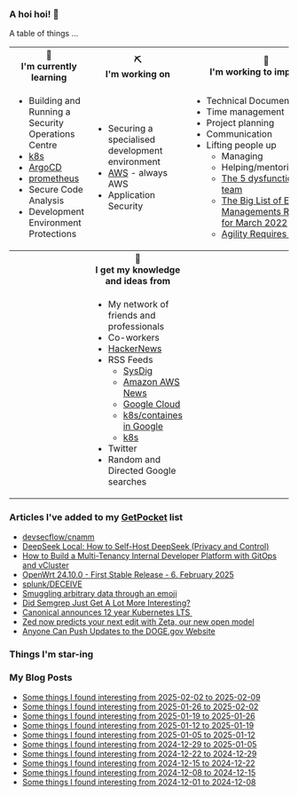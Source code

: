 ### A hoi hoi! 👋

A table of things ...

<table>
    <tr>
        <th>🌱<br/>I'm currently learning</th>
        <th>⛏<br/> I'm working on</th>
        <th>🚧<br/>I'm working to improve on</th>
    </tr>
    <tr>
        <td>
            <ul>
                <li>Building and Running a Security Operations Centre</li>
                <li><a href="https://kubernetes.io/">k8s</a></li>
                <li><a href="https://argoproj.github.io/">ArgoCD</a></li>
                <li><a href="https://prometheus.io/">prometheus</a></li>
                <li>Secure Code Analysis</li>
                <li>Development Environment Protections</li>
            </ul>
        </td>
        <td>
            <ul>
                <li>Securing a specialised development environment</li>
                <li><a href="https://aws.amazon.com/">AWS</a> - always AWS</li>
                <li>Application Security</li>
            </ul>
        </td>
        <td>
            <ul>
                <li>Technical Documentation</li>
                <li>Time management</li>
                <li>Project planning</li>
                <li>Communication</li>
                <li>Lifting people up
                    <ul>
                      <li>Managing</li>
                      <li>Helping/mentoring/coaching</li>
                      <li><a href="https://valid.com/5-dysfunctions-of-a-team/">The 5 dysfunctions of a team</a></li>
                      <li><a href="https://practicallyleading.dev/the-big-list-of-engineering-management-resources-march-2022">The Big List of Engineering Managements Resources - for March 2022</a></li>
                      <li><a href="https://www.industriallogic.com/blog/agility-requires-balance/">Agility Requires Balance</a></li>
                    </ul>
                </li>
            </ul>
        </td>
    </tr>
    <tr>
        <th>&nbsp;</th>
        <th>🏫<br/>I get my knowledge and ideas from</th>
        <th>&nbsp;</th>
    </tr>
    <tr>
        <td>&nbsp;</td>
        <td>
            <ul>
                <li>My network of friends and professionals</li>
                <li>Co-workers</li>
                <li><a href="https://news.ycombinator.com/">HackerNews</a></li>
                <li>RSS Feeds
                    <ul>
                        <li><a href="http://fetchrss.com/rss/5b4e9e358a93f8cc058b4567960404014.xml">SysDig</a></li>
                        <li><a href="https://aws.amazon.com/new/feed/">Amazon AWS News</a></li>
                        <li><a href="https://cloudblog.withgoogle.com/rss/">Google Cloud</a></li>
                        <li><a href="https://cloudblog.withgoogle.com/products/containers-kubernetes/rss/">k8s/containes in Google</a></li>
                        <li><a href="https://kubernetes.io/feed.xml">k8s</a></li>
                    </ul>
                </li>
                <li>Twitter</li>
                <li>Random and Directed Google searches</li>
            </ul>
        </td>
        <td>&nbsp;</td>
    </tr>
</table>

### Articles I've added to my [GetPocket](https://getpocket.com/) list

* [devsecflow/cnamm](https://github.com/devsecflow/cnamm)
* [DeepSeek Local: How to Self-Host DeepSeek (Privacy and Control)](https://linuxblog.io/deepseek-local-self-host/)
* [How to Build a Multi-Tenancy Internal Developer Platform with GitOps and vCluster](https://itnext.io/how-to-build-a-multi-tenancy-internal-developer-platform-with-gitops-and-vcluster-d8f43bfb9c3d)
* [OpenWrt 24.10.0 - First Stable Release - 6. February 2025](https://openwrt.org/releases/24.10/notes-24.10.0)
* [splunk/DECEIVE](https://github.com/splunk/DECEIVE)
* [Smuggling arbitrary data through an emoji](https://paulbutler.org/2025/smuggling-arbitrary-data-through-an-emoji/)
* [Did Semgrep Just Get A Lot More Interesting?](https://fly.io/blog/semgrep-but-for-real-now/)
* [Canonical announces 12 year Kubernetes LTS ](https://canonical.com/blog/12-year-lts-for-kubernetes)
* [Zed now predicts your next edit with Zeta, our new open model](https://zed.dev/blog/edit-prediction)
* [Anyone Can Push Updates to the DOGE.gov Website](https://archive.md/wy1Wt)

### Things I'm star-ing


### My Blog Posts

* [Some things I found interesting from 2025-02-02 to 2025-02-09](https://pgmac.net.au/last-week/2025/02/09/interesting-last-week.html)
* [Some things I found interesting from 2025-01-26 to 2025-02-02](https://pgmac.net.au/last-week/2025/02/02/interesting-last-week.html)
* [Some things I found interesting from 2025-01-19 to 2025-01-26](https://pgmac.net.au/last-week/2025/01/26/interesting-last-week.html)
* [Some things I found interesting from 2025-01-12 to 2025-01-19](https://pgmac.net.au/last-week/2025/01/19/interesting-last-week.html)
* [Some things I found interesting from 2025-01-05 to 2025-01-12](https://pgmac.net.au/last-week/2025/01/12/interesting-last-week.html)
* [Some things I found interesting from 2024-12-29 to 2025-01-05](https://pgmac.net.au/last-week/2025/01/05/interesting-last-week.html)
* [Some things I found interesting from 2024-12-22 to 2024-12-29](https://pgmac.net.au/last-week/2024/12/29/interesting-last-week.html)
* [Some things I found interesting from 2024-12-15 to 2024-12-22](https://pgmac.net.au/last-week/2024/12/22/interesting-last-week.html)
* [Some things I found interesting from 2024-12-08 to 2024-12-15](https://pgmac.net.au/last-week/2024/12/15/interesting-last-week.html)
* [Some things I found interesting from 2024-12-01 to 2024-12-08](https://pgmac.net.au/last-week/2024/12/08/interesting-last-week.html)
